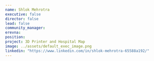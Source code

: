 ```yaml
---
name: Shlok Mehrotra
executive: false
director: false
lead: false
community_manager:  
erevna: 
position:  
project: 3D Printer and Hospital Map
image: ../assets/default_exec_image.png
linkedin: "https://www.linkedin.com/in/shlok-mehrotra-65588a192/"
---
```

